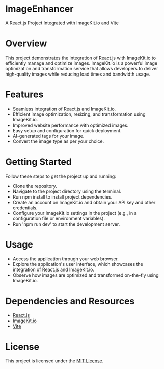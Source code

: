 ﻿# ImageEnhancer
A React.js Project Integrated with ImageKit.io and Vite

# Overview
This project demonstrates the integration of React.js with ImageKit.io to efficiently manage and optimize images. ImageKit.io is a powerful image optimization and transformation service that allows developers to deliver high-quality images while reducing load times and bandwidth usage.

# Features
- Seamless integration of React.js and ImageKit.io.
- Efficient image optimization, resizing, and transformation using ImageKit.io.
- Improved website performance with optimized images.
- Easy setup and configuration for quick deployment.
- AI-generated tags for your image.
- Convert the image type as per your choice.

# Getting Started
Follow these steps to get the project up and running:

- Clone the repository.
- Navigate to the project directory using the terminal.
- Run npm install to install project dependencies.
- Create an account on ImageKit.io and obtain your API key and other credentials.
- Configure your ImageKit.io settings in the project (e.g., in a configuration file or environment variables).
- Run 'npm run dev' to start the development server.

# Usage
- Access the application through your web browser.
- Explore the application's user interface, which showcases the integration of React.js and ImageKit.io.
- Observe how images are optimized and transformed on-the-fly using ImageKit.io.

# Dependencies and Resources
- [React.js](https://legacy.reactjs.org/docs/getting-started.html)
- [ImageKit.io](https://docs.imagekit.io/)
- [Vite](https://vitejs.dev/guide/)

# License
This project is licensed under the [MIT License](https://opensource.org/license/mit/).
